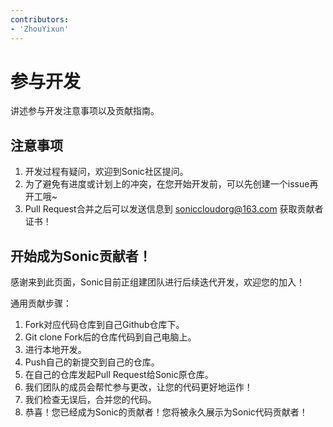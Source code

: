 ```yaml
---
contributors:
- 'ZhouYixun'
---
```


# 参与开发

讲述参与开发注意事项以及贡献指南。

## 注意事项
1. 开发过程有疑问，欢迎到Sonic社区提问。
2. 为了避免有进度或计划上的冲突，在您开始开发前，可以先创建一个issue再开工哦~
3. Pull Request合并之后可以发送信息到 soniccloudorg@163.com 获取贡献者证书！

## 开始成为Sonic贡献者！
感谢来到此页面，Sonic目前正组建团队进行后续迭代开发，欢迎您的加入！

通用贡献步骤：
1. Fork对应代码仓库到自己Github仓库下。
2. Git clone Fork后的仓库代码到自己电脑上。
3. 进行本地开发。
4. Push自己的新提交到自己的仓库。
5. 在自己的仓库发起Pull Request给Sonic原仓库。
6. 我们团队的成员会帮忙参与更改，让您的代码更好地运作！
7. 我们检查无误后，合并您的代码。
8. 恭喜！您已经成为Sonic的贡献者！您将被永久展示为Sonic代码贡献者！

